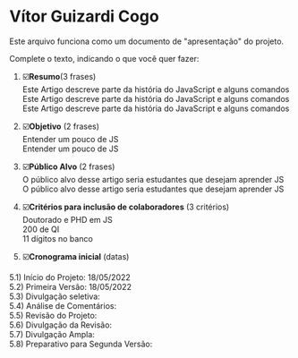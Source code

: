 # Vítor Guizardi Cogo

Este arquivo funciona como um documento de "apresentação" do projeto.

Complete o texto, indicando o que você quer fazer:

1) ☑️**Resumo**(3 frases)  
  Este Artigo descreve parte da história do JavaScript e alguns comandos  
  Este Artigo descreve parte da história do JavaScript e alguns comandos  
  Este Artigo descreve parte da história do JavaScript e alguns comandos  

2) ☑️**Objetivo** (2 frases)  
  Entender um pouco de JS  
  Entender um pouco de JS  

3) ☑️**Público Alvo** (2 frases)  
   O público alvo desse artigo seria estudantes que desejam aprender JS  
   O público alvo desse artigo seria estudantes que desejam aprender JS  

4) ☑️**Critérios para inclusão de colaboradores** (3 critérios)  
  Doutorado e PHD em JS  
  200 de QI  
  11 dígitos no banco  
  
5) ☑️**Cronograma inicial** (datas)  
  
5.1) Início do Projeto:  18/05/2022   
5.2) Primeira Versão:  18/05/2022  
5.3) Divulgação seletiva:  
5.4) Análise de Comentários:  
5.5) Revisão do Projeto:  
5.6) Divulgação da Revisão:  
5.7) Divulgação Ampla:  
5.8) Preparativo para Segunda Versão:  

